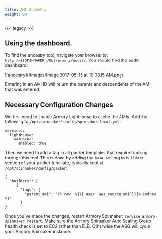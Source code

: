 ```yaml
---
title: AMI Ancestry
weight: 90
---
```


{{< legacy >}}

## Using the dashboard.

To find the ancestry tool, navigate your browser to: `http://${SPINNAKER_URL}/armory/audit/`.  You should find the audit dashboard:

![ancestry](/images/Image 2017-05-16 at 10.03.15 AM.png)

Entering in an AMI ID will return the parents and descendents of the AMI that was entered.

## Necessary Configuration Changes

We first need to enable Armory Lighthouse to cache the AMIs.  Add the following to `/opt/spinnaker/config/spinnaker-local.yml`:


```
services:
  lighthouse:
    amiCache:
      enabled: true
```

Then we need to add a tag to all packer templates that require tracking through this tool.  This is done by adding the `base_ami` tag to `builders` section of your packer template, typically kept at `/opt/spinnaker/config/packer`:

```
{
  "builders": [
     {
       "tags": {
         "parent_ami": "{% raw  %}{{ user `aws_source_ami`}}{% endraw  %}"
       }
}
```

Once you've made the changes, restart Armory Spinnaker: `service armory-spinnaker restart`. Make sure the Armory Spinnaker Auto Scaling Group health check is set to EC2 rather than ELB. Otherwise the ASG will cycle your Armory Spinnaker instance.
